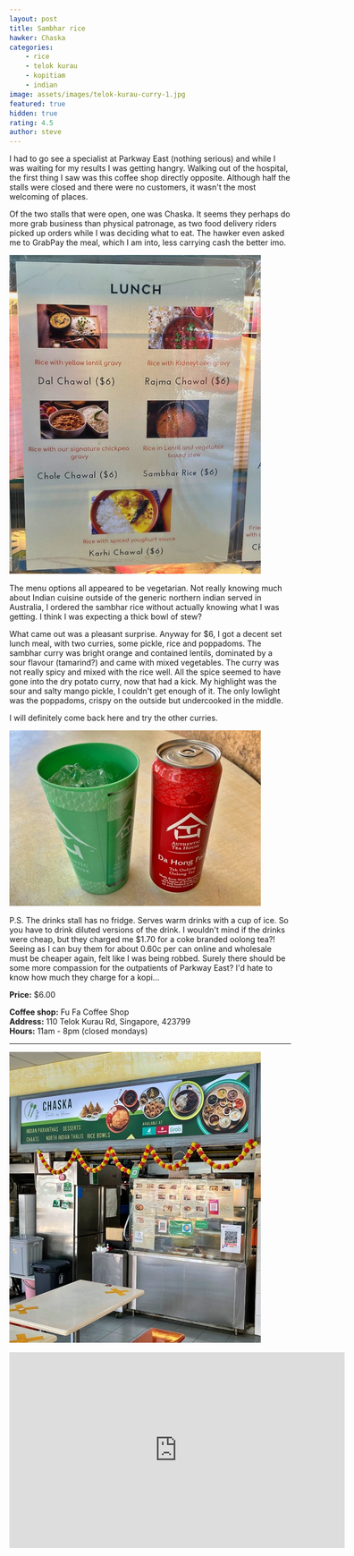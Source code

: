 ```yaml
---
layout: post
title: Sambhar rice
hawker: Chaska
categories: 
    - rice
    - telok kurau
    - kopitiam
    - indian
image: assets/images/telok-kurau-curry-1.jpg
featured: true
hidden: true
rating: 4.5
author: steve
---
```

I had to go see a specialist at Parkway East (nothing serious) and while I was waiting for my results I was getting hangry. Walking out of the hospital, the first thing I saw was this coffee shop directly opposite. Although half the stalls were closed and there were no customers, it wasn't the most welcoming of places.

Of the two stalls that were open, one was Chaska. It seems they perhaps do more grab business than physical patronage, as two food delivery riders picked up orders while I was deciding what to eat. The hawker even asked me to GrabPay the meal, which I am into, less carrying cash the better imo.

![Chaska lunch options](/assets/images/telok-kurau-curry-3.jpg "Chaksa lunch options")

The menu options all appeared to be vegetarian. Not really knowing much about Indian cuisine outside of the generic northern indian served in Australia, I ordered the sambhar rice without actually knowing what I was getting. I think I was expecting a thick bowl of stew?

What came out was a pleasant surprise. Anyway for $6, I got a decent set lunch meal, with two curries, some pickle, rice and poppadoms. The sambhar curry was bright orange and contained lentils, dominated by a sour flavour (tamarind?) and came with mixed vegetables. The curry was not really spicy and mixed with the rice well. All the spice seemed to have gone into the dry potato curry, now that had a kick. My highlight was the sour and salty mango pickle, I couldn't get enough of it. The only lowlight was the poppadoms, crispy on the outside but undercooked in the middle.

I will definitely come back here and try the other curries.

![Expensive oolong tea](/assets/images/telok-kurau-curry-4.jpg "Expensive oolong tea")

P.S. The drinks stall has no fridge. Serves warm drinks with a cup of ice. So you have to drink diluted versions of the drink. I wouldn't mind if the drinks were cheap, but they charged me $1.70 for a coke branded oolong tea?! Seeing as I can buy them for about 0.60c per can online and wholesale must be cheaper again, felt like I was being robbed. Surely there should be some more compassion for the outpatients of Parkway East? I'd hate to know how much they charge for a kopi...

**Price:** $6.00  

**Coffee shop:** Fu Fa Coffee Shop  
**Address:** 110 Telok Kurau Rd, Singapore, 423799  
**Hours:** 11am - 8pm (closed mondays)

***  

![Chaska hawker stall](/assets/images/telok-kurau-curry-2.jpg "Chaksa hawker stall")

<iframe src="https://www.google.com/maps/embed?pb=!1m18!1m12!1m3!1d3988.767992495726!2d103.90736181439378!3d1.3147192990410974!2m3!1f0!2f0!3f0!3m2!1i1024!2i768!4f13.1!3m3!1m2!1s0x31da1808dbf54809%3A0x8f9708e7b7955294!2sFu%20Fa%20Coffee%20Shop!5e0!3m2!1sen!2ssg!4v1643336917903!5m2!1sen!2ssg" width="600" height="350" style="border:0;" allowfullscreen="" loading="lazy"></iframe>